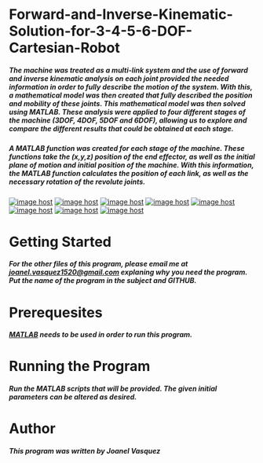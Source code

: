 # Forward-and-Inverse-Kinematic-Solution-for-3-4-5-6-DOF-Cartesian-Robot
##### The machine was treated as a multi-link system and the use of forward and inverse kinematic analysis on each joint provided the needed information in order to fully describe the motion of the system. With this, a mathematical model was then created that fully described the position and mobility of these joints. This mathematical model was then solved using MATLAB. These analysis were applied to four different stages of the machine (3DOF, 4DOF, 5DOF and 6DOF), allowing us to explore and compare the different results that could be obtained at each stage.

##### A MATLAB function was created for each stage of the machine. These functions take the (x,y,z) position of the end effector, as well as the initial plane of motion and initial position of the machine. With this information, the MATLAB function calculates the position of each link, as well as the necessary rotation of the revolute joints. 

<a href="http://imgbox.com/e2A1jb43" target="_blank"><img src="https://thumbs.imgbox.com/bd/c0/e2A1jb43_t.png" alt="image host"/></a> <a href="http://imgbox.com/HMEzNxTt" target="_blank"><img src="https://thumbs.imgbox.com/dd/e6/HMEzNxTt_t.jpg" alt="image host"/></a> 
<a href="http://imgbox.com/FjJh2SFC" target="_blank"><img src="https://thumbs.imgbox.com/ea/26/FjJh2SFC_t.jpg" alt="image host"/></a> <a href="http://imgbox.com/rfufbZDK" target="_blank"><img src="https://thumbs.imgbox.com/8f/e8/rfufbZDK_t.jpg" alt="image host"/></a>
<a href="http://imgbox.com/OuT5qV4N" target="_blank"><img src="https://thumbs.imgbox.com/ec/0b/OuT5qV4N_t.png" alt="image host"/></a> <a href="http://imgbox.com/IYIMtVX9" target="_blank"><img src="https://thumbs.imgbox.com/b6/ce/IYIMtVX9_t.jpg" alt="image host"/></a>
<a href="http://imgbox.com/bz2FPXVG" target="_blank"><img src="https://thumbs.imgbox.com/b8/d8/bz2FPXVG_t.jpg" alt="image host"/></a> <a href="http://imgbox.com/iMAnxAsU" target="_blank"><img src="https://thumbs.imgbox.com/93/30/iMAnxAsU_t.jpg" alt="image host"/></a>
# __Getting Started__
##### For the other files of this program, please email me at joanel.vasquez1520@gmail.com explaning why you need the program. Put the name of the program in the subject and GITHUB. 
# __Prerequesites__
##### [MATLAB](https://www.mathworks.com/products/matlab.html) needs to be used in order to run this program. 
# __Running the Program__
##### Run the MATLAB scripts that will be provided. The given initial parameters can be altered as desired. 
# __Author__
##### This program was written by Joanel Vasquez
